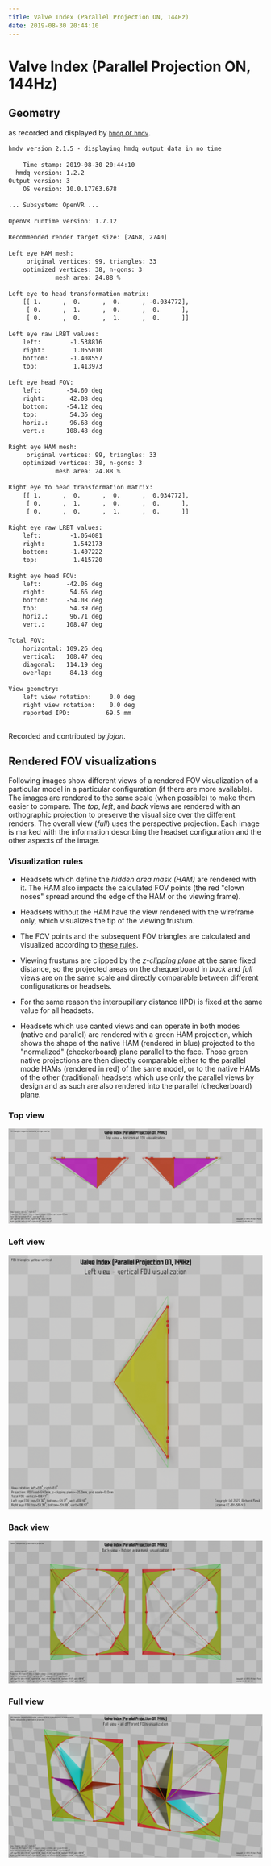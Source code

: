 ```yaml
---
title: Valve Index (Parallel Projection ON, 144Hz)
date: 2019-08-30 20:44:10
---
```

# Valve Index (Parallel Projection ON, 144Hz)

## Geometry

as recorded and displayed by [`hmdq` or `hmdv`](https://github.com/risa2000/hmdq).
```
hmdv version 2.1.5 - displaying hmdq output data in no time

    Time stamp: 2019-08-30 20:44:10
  hmdq version: 1.2.2
Output version: 3
    OS version: 10.0.17763.678

... Subsystem: OpenVR ...

OpenVR runtime version: 1.7.12

Recommended render target size: [2468, 2740]

Left eye HAM mesh:
     original vertices: 99, triangles: 33
    optimized vertices: 38, n-gons: 3
             mesh area: 24.88 %

Left eye to head transformation matrix:
    [[ 1.      ,  0.      ,  0.      , -0.034772],
     [ 0.      ,  1.      ,  0.      ,  0.      ],
     [ 0.      ,  0.      ,  1.      ,  0.      ]]

Left eye raw LRBT values:
    left:        -1.538816
    right:        1.055010
    bottom:      -1.408557
    top:          1.413973

Left eye head FOV:
    left:       -54.60 deg
    right:       42.08 deg
    bottom:     -54.12 deg
    top:         54.36 deg
    horiz.:      96.68 deg
    vert.:      108.48 deg

Right eye HAM mesh:
     original vertices: 99, triangles: 33
    optimized vertices: 38, n-gons: 3
             mesh area: 24.88 %

Right eye to head transformation matrix:
    [[ 1.      ,  0.      ,  0.      ,  0.034772],
     [ 0.      ,  1.      ,  0.      ,  0.      ],
     [ 0.      ,  0.      ,  1.      ,  0.      ]]

Right eye raw LRBT values:
    left:        -1.054081
    right:        1.542173
    bottom:      -1.407222
    top:          1.415720

Right eye head FOV:
    left:       -42.05 deg
    right:       54.66 deg
    bottom:     -54.08 deg
    top:         54.39 deg
    horiz.:      96.71 deg
    vert.:      108.47 deg

Total FOV:
    horizontal: 109.26 deg
    vertical:   108.47 deg
    diagonal:   114.19 deg
    overlap:     84.13 deg

View geometry:
    left view rotation:     0.0 deg
    right view rotation:    0.0 deg
    reported IPD:          69.5 mm


```
Recorded and contributed by _jojon_.

## Rendered FOV visualizations

Following images show different views of a rendered FOV visualization of a
particular model in a particular configuration (if there are more available).
The images are rendered to the same scale (when possible) to make them easier
to compare. The _top_, _left_, and _back_ views are rendered with an
orthographic projection to preserve the visual size over the different renders.
The overall view (_full_) uses the perspective projection. Each image is marked
with the information describing the headset configuration and the other aspects
of the image.

### Visualization rules

* Headsets which define the _hidden area mask (HAM)_ are rendered with it. The
  HAM also impacts the calculated FOV points (the red "clown noses" spread
  around the edge of the HAM or the viewing frame).

* Headsets without the HAM have the view rendered with the wireframe only, which
  visualizes the tip of the viewing frustum.

* The FOV points and the subsequent FOV triangles are calculated and visualized
  according to [these
  rules](https://risa2000.github.io/vrdocs/docs/hmd_fov_calculation).

* Viewing frustums are clipped by the _z-clipping plane_ at the same fixed
  distance, so the projected areas on the chequerboard in _back_ and _full_
  views are on the same scale and directly comparable between different
  configurations or headsets.

* For the same reason the interpupillary distance (IPD) is fixed at the same
  value for all headsets.

* Headsets which use canted views and can operate in both modes (native and
  parallel) are rendered with a green HAM projection, which shows the shape of
  the native HAM (rendered in blue) projected to the "normalized"
  (checkerboard) plane parallel to the face. Those green native projections are
  then directly comparable either to the parallel mode HAMs (rendered in red)
  of the same model, or to the native HAMs of the other (traditional) headsets
  which use only the parallel views by design and as such are also rendered
  into the parallel (checkerboard) plane.

### Top view
[![Valve Index (Parallel Projection ON, 144Hz) - top view](../images/Index_PP_R144_top.dmx.png)](../images/Index_PP_R144_top.dmx.png)

### Left view
[![Valve Index (Parallel Projection ON, 144Hz) - left view](../images/Index_PP_R144_left.dmx.png)](../images/Index_PP_R144_left.dmx.png)

### Back view
[![Valve Index (Parallel Projection ON, 144Hz) - back view](../images/Index_PP_R144_back.dmx.png)](../images/Index_PP_R144_back.dmx.png)

### Full view
[![Valve Index (Parallel Projection ON, 144Hz) - full view](../images/Index_PP_R144_over.dmx.png)](../images/Index_PP_R144_over.dmx.png)

